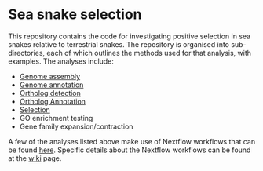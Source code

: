 # Sea snake selection

This repository contains the code for investigating positive selection in sea snakes relative to
terrestrial snakes. The repository is organised into sub-directories, each of which outlines the
methods used for that analysis, with examples. The analyses include:

- [Genome assembly][asm]
- [Genome annotation][ann]
- [Ortholog detection][det]
- [Ortholog Annotation][oann]
- [Selection][sel]
- GO enrichment testing
- Gene family expansion/contraction

A few of the analyses listed above make use of Nextflow workflows that can be found [here][nf].
Specific details about the Nextflow workflows can be found at the [wiki][wiki] page.

[asm]: https://github.com/a-lud/sea-snake-selection/tree/main/assembly
[ann]: https://github.com/a-lud/sea-snake-selection/tree/main/annotation
[det]: https://github.com/a-lud/sea-snake-selection/tree/main/orthologs/ortholog-detection
[oann]: https://github.com/a-lud/sea-snake-selection/tree/main/orthologs/ortholog-annotation
[sel]: https://github.com/a-lud/sea-snake-selection/tree/main/selection
[nf]: https://github.com/a-lud/nf-pipelines
[wiki]: https://github.com/a-lud/nf-pipelines/wiki
